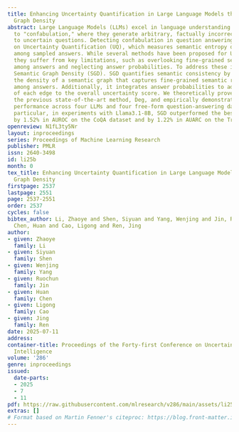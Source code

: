 ```yaml
---
title: Enhancing Uncertainty Quantification in Large Language Models through Semantic
  Graph Density
abstract: Large Language Models (LLMs) excel in language understanding but are susceptible
  to "confabulation," where they generate arbitrary, factually incorrect responses
  to uncertain questions. Detecting confabulation in question answering often relies
  on Uncertainty Quantification (UQ), which measures semantic entropy or consistency
  among sampled answers. While several methods have been proposed for UQ in LLMs,
  they suffer from key limitations, such as overlooking fine-grained semantic relationships
  among answers and neglecting answer probabilities. To address these issues, we propose
  Semantic Graph Density (SGD). SGD quantifies semantic consistency by evaluating
  the density of a semantic graph that captures fine-grained semantic relationships
  among answers. Additionally, it integrates answer probabilities to adjust the contribution
  of each edge to the overall uncertainty score. We theoretically prove that SGD generalizes
  the previous state-of-the-art method, Deg, and empirically demonstrate its superior
  performance across four LLMs and four free-form question-answering datasets. In
  particular, in experiments with Llama3.1-8B, SGD outperformed the best baseline
  by 1.52% in AUROC on the CoQA dataset and by 1.22% in AUARC on the TriviaQA dataset.
openreview: N1fL3ty5Nr
layout: inproceedings
series: Proceedings of Machine Learning Research
publisher: PMLR
issn: 2640-3498
id: li25b
month: 0
tex_title: Enhancing Uncertainty Quantification in Large Language Models through Semantic
  Graph Density
firstpage: 2537
lastpage: 2551
page: 2537-2551
order: 2537
cycles: false
bibtex_author: Li, Zhaoye and Shen, Siyuan and Yang, Wenjing and Jin, Ruochun and
  Chen, Huan and Cao, Ligong and Ren, Jing
author:
- given: Zhaoye
  family: Li
- given: Siyuan
  family: Shen
- given: Wenjing
  family: Yang
- given: Ruochun
  family: Jin
- given: Huan
  family: Chen
- given: Ligong
  family: Cao
- given: Jing
  family: Ren
date: 2025-07-11
address:
container-title: Proceedings of the Forty-first Conference on Uncertainty in Artificial
  Intelligence
volume: '286'
genre: inproceedings
issued:
  date-parts:
  - 2025
  - 7
  - 11
pdf: https://raw.githubusercontent.com/mlresearch/v286/main/assets/li25b/li25b.pdf
extras: []
# Format based on Martin Fenner's citeproc: https://blog.front-matter.io/posts/citeproc-yaml-for-bibliographies/
---
```

